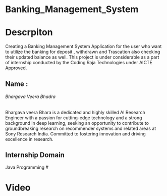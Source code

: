 # Banking_Management_System

<h1>Descrpiton </h1>
Creating a Banking Management System Application for the user who want to utilize the banking for deposit , withdrawn and Trascation also checking their updated balance as well. This project is under considerable as a part of internship conducted by the Coding Raja Technologies  under AICTE Approved.

<h2>Name : </h2> <h6>Bhargava Veera Bhadra</h6> 

<p>Bhargava veera Bhara is a dedicated and highly skilled AI Research Engineer with a passion for cutting-edge technology and a strong background in deep learning, seeking an opportunity to contribute to groundbreaking research on recommender systems and related areas at Sony Research India. Committed to fostering innovation and driving excellence in research.</p>

<h2>Internship Domain </h2> Java Programming
#<h1>Video</h1>
